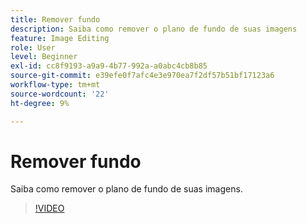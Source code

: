 ```yaml
---
title: Remover fundo
description: Saiba como remover o plano de fundo de suas imagens
feature: Image Editing
role: User
level: Beginner
exl-id: cc8f9193-a9a9-4b77-992a-a0abc4cb8b85
source-git-commit: e39efe0f7afc4e3e970ea7f2df57b51bf17123a6
workflow-type: tm+mt
source-wordcount: '22'
ht-degree: 9%

---
```


# Remover fundo

Saiba como remover o plano de fundo de suas imagens.

>[!VIDEO](https://video.tv.adobe.com/v/3420220?quality=12&learn=on&hidetitle=true)
